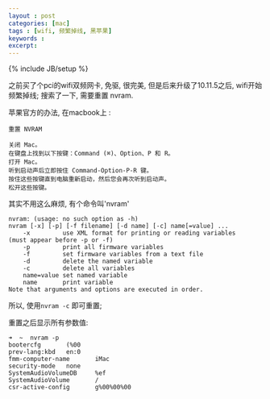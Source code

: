 ```yaml
---
layout : post
categories: [mac]
tags : [wifi, 频繁掉线, 黑苹果]
keywords :
excerpt:
---
```

{% include JB/setup %}

之前买了个pci的wifi双频网卡, 免驱, 很完美, 但是后来升级了10.11.5之后, wifi开始频繁掉线; 搜索了一下, 需要重置 nvram.

苹果官方的办法, 在macbook上 :

```
重置 NVRAM

关闭 Mac。
在键盘上找到以下按键：Command (⌘)、Option、P 和 R。
打开 Mac。
听到启动声后立即按住 Command-Option-P-R 键。
按住这些按键直到电脑重新启动，然后您会再次听到启动声。
松开这些按键。

```

其实不用这么麻烦, 有个命令叫'nvram'

```
nvram: (usage: no such option as -h)
nvram [-x] [-p] [-f filename] [-d name] [-c] name[=value] ...
	-x         use XML format for printing or reading variables
(must appear before -p or -f)
	-p         print all firmware variables
	-f         set firmware variables from a text file
	-d         delete the named variable
	-c         delete all variables
	name=value set named variable
	name       print variable
Note that arguments and options are executed in order.

```

所以, 使用`nvram -c` 即可重置;

重置之后显示所有参数值:

```
➜  ~  nvram -p
bootercfg       (%00
prev-lang:kbd   en:0
fmm-computer-name       iMac
security-mode   none
SystemAudioVolumeDB     %ef
SystemAudioVolume       /
csr-active-config       g%00%00%00

```



